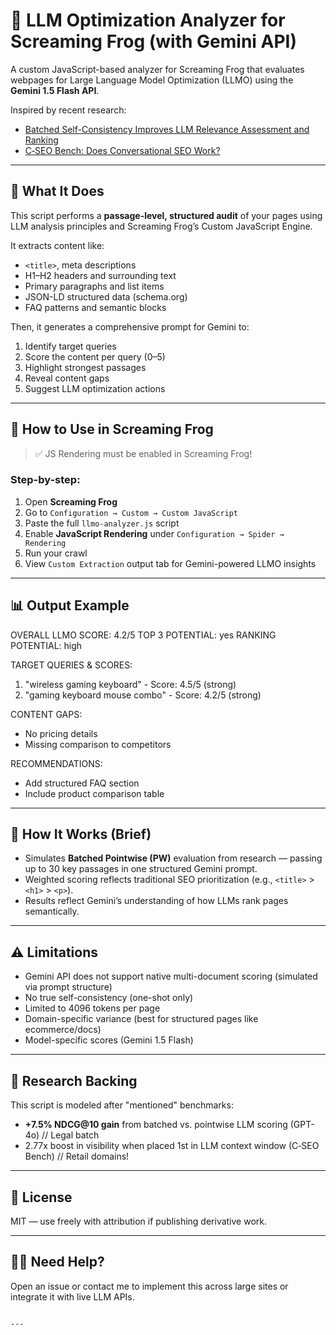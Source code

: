 # 🧠 LLM Optimization Analyzer for Screaming Frog (with Gemini API)

A custom JavaScript-based analyzer for Screaming Frog that evaluates webpages for Large Language Model Optimization (LLMO) using the **Gemini 1.5 Flash API**.

Inspired by recent research:
- [Batched Self-Consistency Improves LLM Relevance Assessment and Ranking](https://arxiv.org/abs/2505.12570)
- [C‑SEO Bench: Does Conversational SEO Work?](https://arxiv.org/abs/2506.11097)

---

## 🚀 What It Does

This script performs a **passage-level, structured audit** of your pages using LLM analysis principles and Screaming Frog’s Custom JavaScript Engine.

It extracts content like:
- `<title>`, meta descriptions
- H1–H2 headers and surrounding text
- Primary paragraphs and list items
- JSON-LD structured data (schema.org)
- FAQ patterns and semantic blocks

Then, it generates a comprehensive prompt for Gemini to:
1. Identify target queries
2. Score the content per query (0–5)
3. Highlight strongest passages
4. Reveal content gaps
5. Suggest LLM optimization actions

---

## 🔧 How to Use in Screaming Frog

> ✅ JS Rendering must be enabled in Screaming Frog!

### Step-by-step:
1. Open **Screaming Frog**
2. Go to `Configuration → Custom → Custom JavaScript`
3. Paste the full `llmo-analyzer.js` script
4. Enable **JavaScript Rendering** under `Configuration → Spider → Rendering`
5. Run your crawl
6. View `Custom Extraction` output tab for Gemini-powered LLMO insights

---

## 📊 Output Example


OVERALL LLMO SCORE: 4.2/5
TOP 3 POTENTIAL: yes
RANKING POTENTIAL: high

TARGET QUERIES & SCORES:

1. "wireless gaming keyboard" - Score: 4.5/5 (strong)
2. "gaming keyboard mouse combo" - Score: 4.2/5 (strong)

CONTENT GAPS:

* No pricing details
* Missing comparison to competitors

RECOMMENDATIONS:

* Add structured FAQ section
* Include product comparison table


---

## 📐 How It Works (Brief)

- Simulates **Batched Pointwise (PW)** evaluation from research — passing up to 30 key passages in one structured Gemini prompt.
- Weighted scoring reflects traditional SEO prioritization (e.g., `<title>` > `<h1>` > `<p>`).
- Results reflect Gemini’s understanding of how LLMs rank pages semantically.

---

## ⚠️ Limitations

- Gemini API does not support native multi-document scoring (simulated via prompt structure)
- No true self-consistency (one-shot only)
- Limited to 4096 tokens per page
- Domain-specific variance (best for structured pages like ecommerce/docs)
- Model-specific scores (Gemini 1.5 Flash)

---

## 📘 Research Backing

This script is modeled after "mentioned" benchmarks:
- **+7.5% NDCG@10 gain** from batched vs. pointwise LLM scoring (GPT-4o) // Legal batch
- 2.77x boost in visibility when placed 1st in LLM context window (C‑SEO Bench) // Retail domains!

---

## 📄 License
MIT — use freely with attribution if publishing derivative work.

---

## 🙋‍♀️ Need Help?
Open an issue or contact me to implement this across large sites or integrate it with live LLM APIs.
```

---
